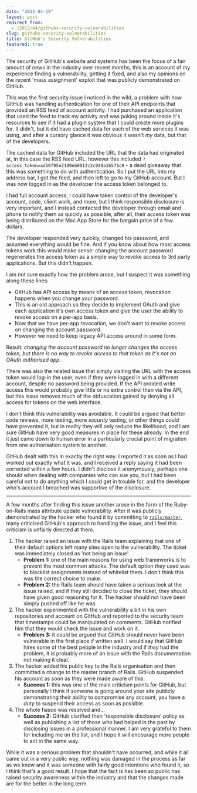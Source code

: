 ```yaml
---
date: "2012-04-19"
layout: post
redirect_from:
  - /2012/04/githubs-security-vulnerabilities
slug: githubs-security-vulnerabilities
title: GitHub's Security Vulnerabilities
featured: true
---
```


The security of GitHub's website and systems has been the focus of a fair amount of news in the industry over recent months, this is an account of my experience finding a vulnerability, getting it fixed, and also my opinions on the recent 'mass assignment' exploit that was publicly demonstrated on GitHub.

This was the first security issue I noticed in the wild, a problem with how GitHub was handling authentication for one of their API endpoints that provided an RSS feed of account activity. I had purchased an application that used the feed to track my activity and was poking around inside it's resources to see if it had a plugin system that I could create more plugins for. It didn't, but it did have cached data for each of the web services it was using, and after a cursory glance it was obvious it wasn't _my_ data, but that of the developers.

The cached data for GitHub included the URL that the data had originated at, in this case the RSS feed URL, however this included <code>?access_token=ad50f95e2189eb0012c2c940a16571c0</code> - a dead giveaway that this was something to do with authentication. So I put the URL into my address bar, I got the feed, and then left to go to my GitHub account. But I was now logged in as the developer the access token belonged to.

I had full account access, I could have taken control of the developer's account, code, client work, and more, but I think responsible disclosure is very important, and I instead contacted the developer through email and phone to notify them as quickly as possible, after all, their access token was being distributed on the Mac App Store for the bargain price of a few dollars.

The developer responded very quickly, changed his password, and assumed everything would be fine. And if you know about how most access tokens work this would make sense: changing the account password regenerates the access token as a simple way to revoke access to 3rd party applications. But this didn't happen.

I am not sure exactly how the problem arose, but I suspect it was something along these lines:

- GitHub has API access by means of an access token, revocation happens when you change your password.
- This is an old approach so they decide to implement OAuth and give each application it's own access token and give the user the ability to revoke access on a per-app basis.
- Now that we have per-app revocation, we don't want to revoke access on changing the account password.
- However we need to keep legacy API access around in some form.

Result: _changing the account password no longer changes the access token, but there is no way to revoke access to that token as it's not an OAuth authorised app._

There was also the related issue that simply visiting the URL with the access token would log-in the user, even if they were logged in with a different account, despite no password being provided. If the API proided write access this would probably give little or no extra control than via the API, but this issue removes much of the obfuscation gained by denying all access for tokens on the web interface.

I don't think this vulnerability was avoidable. It could be argued that better code reviews, more testing, more _security_ testing, or other things could have prevented it, but in reality they will only reduce the likelihood, and I am sure GitHub have very good measures in place for these already. In the end it just came down to human error in a particularly crucial point of migration from one authorisation system to another.

GitHub dealt with this in exactly the right way. I reported it as soon as I had worked out exactly what it was, and I received a reply saying it had been corrected within a few hours. I didn't disclose it anonymously, perhaps one should when dealing with companies who can sue you, but I had been careful not to do anything which I could get in trouble for, and the developer who's account I breached was supportive of the disclosure.

---

A few months after finding this issue another arose in the form of the Ruby-on-Rails mass attribute update vulnerability. After it was publicly demonstrated by the hacker who found it by committing to [<code>rails/master</code>](http://github.com/rails/rails), many criticised GitHub's approach to handling the issue, and I feel this criticism is unfairly directed at them.

1. The hacker raised an issue with the Rails team explaining that one of their default options left many sites open to the vulnerability. The ticket was immediately closed as 'not being an issue'.
   - **Problem 1:** one of the main reasons for using web frameworks is to prevent the most common attacks. The default option they used was to blacklist assignments instead of whitelist them. I don't think this was the correct choice to make.
   - **Problem 2:** the Rails team should have taken a serious look at the issue raised, and if they still decided to close the ticket, they should have given good reasoning for it. The hacker should not have been simply pushed off like he was.
2. The hacker experimented with the vulnerability a bit in his own repositories and account on GitHub and reported to the security team that timestamps could be manipulated on comments. GitHub notified him that they would check the issue and work on it.
   - **Problem 3:** it could be argued that GitHub should never have been vulnerable in the first place if written well. I would say that GitHub hires some of the best people in the industry and if _they_ had the problem, it is probably more of an issue with the Rails documentation not making it clear.
3. The hacker added his public key to the Rails organisation and then committed a change to the master branch of Rails. GitHub suspended his account as soon as they were made aware of this.
   - **Success 1:** this was one of the main criticism points for GitHub, but personally I think if someone is going around your site publicly demonstrating their ability to compromise any account, you have a _duty_ to suspend their access as soon as possible.
4. The whole fiasco was resolved and...
   - **Success 2:** GitHub clarified their 'responsible disclosure' policy as well as publishing a list of those who had helped in the past by disclosing issues in a professional manner. I am very grateful to them for including me on the list, and I hope it will encourage more people to act in the same way.

While it was a serious problem that shouldn't have occurred, and while it all came out in a very public way, nothing was damaged in the process as far as we know and it was someone with fairly good intentions who found it, so I think that's a good result. I hope that the fact is has been so public has raised security awareness within the industry and that the changes made are for the better in the long term.
